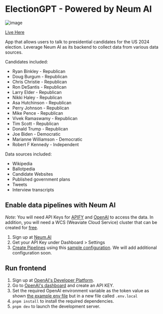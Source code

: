 # ElectionGPT - Powered by Neum AI

![image](https://github.com/NeumTry/electiongpt-frontend/assets/10717976/e40358cb-8054-4a16-8151-aaa0fafd9724)

[Live Here](https://electiongpt.ai/)

App that allows users to talk to presidential candidates for the US 2024 election. Leverage Neum AI as its backend to collect data from various data sources.

Candidates included:
- Ryan Binkley - Republican
- Doug Burgum - Republican
- Chris Christie - Republican
- Ron DeSantis - Republican
- Larry Elder - Republican
- Nikki Haley - Republican
- Asa Hutchinson - Republican
- Perry Johnson - Republican
- Mike Pence - Republican
- Vivek Ramaswamy - Republican
- Tim Scott - Republican
- Donald Trump - Republican
- Joe Biden - Democratic
- Marianne Williamson - Democratic
- Robert F Kennedy - Independent

Data sources included:
- Wikipedia
- Ballotpedia
- Candidate Websites
- Published government plans
- Tweets
- Interview transcripts

## Enable data pipelines with Neum AI
*Note:* You will need API Keys for [APIFY](https://apify.com/) and [OpenAI](https://openai.com/) to access the data. In addition, you will need a WCS (Weaviate Cloud Service) cluster that can be created for [free](https://weaviate.io/developers/wcs/quickstart).

1. Sign up at [Neum.AI](dashboard.neum.ai)
2. Get your API Key under Dashboard > Settings
3. [Create Pipelines](https://docs.neum.ai/docs/build-with-apis) using this [sample configuration](https://github.com/NeumTry/electiongpt-frontend/blob/master/sample-pipeline-config.json). We will add additional configuration soon.

## Run frontend

1. Sign up at [OpenAI's Developer Platform](https://platform.openai.com/signup).
2. Go to [OpenAI's dashboard](https://platform.openai.com/account/api-keys) and create an API KEY.
3. Set the required OpenAI environment variable as the token value as shown [the example env file](./.env.local.example) but in a new file called `.env.local`
4. `pnpm install` to install the required dependencies.
5. `pnpm dev` to launch the development server.
